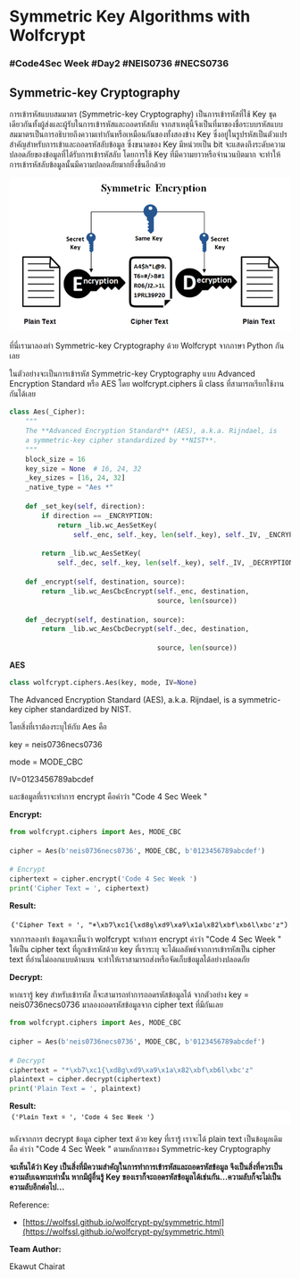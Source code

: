 # Symmetric Key Algorithms with Wolfcrypt

### **#Code4Sec Week #Day2 #NEIS0736 #NECS0736**

## Symmetric-key Cryptography

การเข้ารหัสแบบสมมาตร (Symmetric-key Cryptography) เป็นการเข้ารหัสที่ใช้ Key ชุดเดียวกันทั้งผู้ส่งและผู้รับในการเข้ารหัสและถอดรหัสลับ จากสาเหตุนี้จึงเป็นที่มาของชื่อระบบรหัสแบบสมมาตรเป็นการอธิบายถึงความเท่ากันหรือเหมือนกันของทั้งสองข้าง   Key ซึ่งอยู่ในรูปรหัสเป็นตัวแปรสำคัญสำหรับการเข้าและถอดรหัสลับข้อมูล ซึ่งขนาดของ Key มีหน่วยเป็น bit จะแสดงถึงระดับความปลอดภัยของข้อมูลที่ได้รับการเข้ารหัสลับ โดยการใช้ Key ที่มีความยาวหรือจำนวนบิตมาก จะทำให้การเข้ารหัสลับข้อมูลนั้นมีความปลอดภัยมากยิ่งขึ้นอีกด้วย

![](img/wolfcrypt_1.png)

ที่นี่เรามาลองทำ Symmetric-key Cryptography ด้วย Wolfcrypt จากภาษา Python กันเลย

ในตัวอย่างจะเป็นการเข้ารหัส Symmetric-key Cryptography แบบ Advanced Encryption Standard หรือ AES โดย wolfcrypt.ciphers มี class ที่สามารถเรียกใช้งานกันได้เลย

``` python 
class Aes(_Cipher):
    """
    The **Advanced Encryption Standard** (AES), a.k.a. Rijndael, is
    a symmetric-key cipher standardized by **NIST**.
    """
    block_size = 16
    key_size = None  # 16, 24, 32
    _key_sizes = [16, 24, 32]
    _native_type = "Aes *"

    def _set_key(self, direction):
        if direction == _ENCRYPTION:
            return _lib.wc_AesSetKey(
                self._enc, self._key, len(self._key), self._IV, _ENCRYPTION)

        return _lib.wc_AesSetKey(
            self._dec, self._key, len(self._key), self._IV, _DECRYPTION)

    def _encrypt(self, destination, source):
        return _lib.wc_AesCbcEncrypt(self._enc, destination,
                                     source, len(source))

    def _decrypt(self, destination, source):
        return _lib.wc_AesCbcDecrypt(self._dec, destination,

                                     source, len(source))
```

**AES**

``` python
class wolfcrypt.ciphers.Aes(key, mode, IV=None)
```
The Advanced Encryption Standard (AES), a.k.a. Rijndael, is a symmetric-key cipher standardized by NIST.

โดยสิ่งที่เราต้องระบุให้กับ Aes คือ 

key = neis0736necs0736

mode = MODE_CBC

IV=0123456789abcdef

และข้อมูลที่เราจะทำการ encrypt คือคำว่า "Code 4 Sec Week "

**Encrypt:**

``` python
from wolfcrypt.ciphers import Aes, MODE_CBC

cipher = Aes(b'neis0736necs0736', MODE_CBC, b'0123456789abcdef')

# Encrypt
ciphertext = cipher.encrypt('Code 4 Sec Week ')
print('Cipher Text = ', ciphertext)
```

**Result:**

![](img/wolfcrypt_2.png)
จากการลองทำ  ข้อมูลจะเห็นว่า wolfcrypt จะทำการ encrypt คำว่า "Code 4 Sec Week " ให้เป็น cipher text ที่ถูกเข้ารหัสด้วย key ที่เราระบุ จะได้ผลลัพธ์จากการเข้ารหัสเป็น cipher text ที่อ่านไม่ออกแบบด้านบน จะทำให้เราสามารถส่งหรือจัดเก็บข้อมูลได้อย่างปลอดภัย

**Decrypt:**

หากเรารู้ key สำหรับเข้ารหัส ก็จะสามารถทำการถอดรหัสข้อมูลได้ จากตัวอย่าง key = neis0736necs0736 มาลองถอดรหัสข้อมูลจาก cipher text ที่มีกันเลย

``` python
from wolfcrypt.ciphers import Aes, MODE_CBC

cipher = Aes(b'neis0736necs0736', MODE_CBC, b'0123456789abcdef')

# Decrypt
ciphertext = "*\xb7\xc1{\xd8g\xd9\xa9\x1a\x82\xbf\xb6l\xbc'z"
plaintext = cipher.decrypt(ciphertext)
print('Plain Text = ', plaintext)
``` 

**Result:**
![](img/wolfcrypt_3.png)

หลังจากการ decrypt ข้อมูล cipher text ด้วย key ที่เรารู้ เราจะได้ plain text เป็นข้อมูลเดิม คือ คำว่า "Code 4 Sec Week " ตามหลักการของ Symmetric-key Cryptography

**จะเห็นได้ว่า Key เป็นสิ่งที่มีความสำคัญในการทำการเข้ารหัสและถอดรหัสข้อมูล จึงเป็นสิ่งที่ควรเป็นความลับเฉพาะเท่านั้น หากมีผู้อื่นรู้ Key ของเราก็จะถอดรหัสข้อมูลได้เช่นกัน...ความลับก็จะไม่เป็นความลับอีกต่อไป...**

Reference: 
* [https://wolfssl.github.io/wolfcrypt-py/symmetric.html](https://wolfssl.github.io/wolfcrypt-py/symmetric.html)

**Team Author:** 

Ekawut Chairat